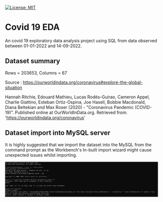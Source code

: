 [![License: MIT](https://img.shields.io/badge/License-MIT-yellow.svg)](https://opensource.org/licenses/MIT)

# Covid 19 EDA

An covid 19 exploratory data analysis project using SQL from data observed between 01-01-2022 and 14-09-2022. 

## Dataset summary

Rows = 203653, 
Columns = 67 

Source :  https://ourworldindata.org/coronavirus#explore-the-global-situation 

Hannah Ritchie, Edouard Mathieu, Lucas Rodés-Guirao, Cameron Appel, Charlie Giattino, Esteban Ortiz-Ospina, Joe Hasell, Bobbie Macdonald, Diana Beltekian and Max Roser (2020) - "Coronavirus Pandemic (COVID-19)". Published online at OurWorldInData.org. Retrieved from: 'https://ourworldindata.org/coronavirus' 

## Dataset import into MySQL server

It is highly suggested that we import the dataset into the MySQL from the command prompt as the Workbench's In-built import wizard might cause unexpected issues whilst importing.




![App Screenshot](https://github.com/Balajikannanzm/Covid-19-EDA/blob/main/Capture.PNG?raw=true)

